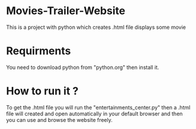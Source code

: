 # Movies-Trailer-Website
This is a project with python which creates .html file displays some movie

# Requirments
You need to download python from "python.org" then install it.

# How to run it ?
To get the .html file you will run the "entertainments_center.py" then a .html file will created and open automatically in your default browser and then you can use and browse the website freely.